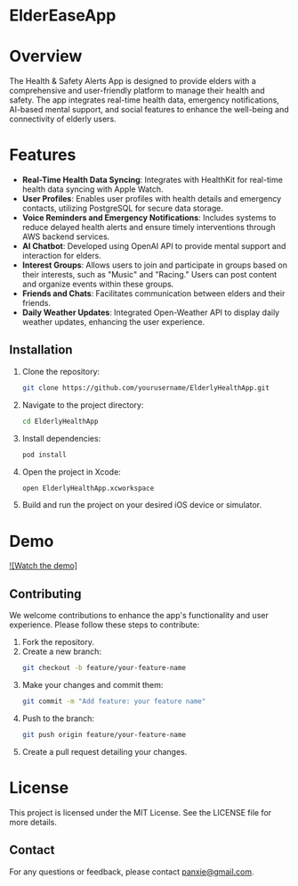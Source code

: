 # ElderEaseApp

# Overview
The Health & Safety Alerts App is designed to provide elders with a comprehensive and user-friendly platform to manage their health and safety. The app integrates real-time health data, emergency notifications, AI-based mental support, and social features to enhance the well-being and connectivity of elderly users.

# Features
- **Real-Time Health Data Syncing**: Integrates with HealthKit for real-time health data syncing with Apple Watch.
- **User Profiles**: Enables user profiles with health details and emergency contacts, utilizing PostgreSQL for secure data storage.
- **Voice Reminders and Emergency Notifications**: Includes systems to reduce delayed health alerts and ensure timely interventions through AWS backend services.
- **AI Chatbot**: Developed using OpenAI API to provide mental support and interaction for elders.
- **Interest Groups**: Allows users to join and participate in groups based on their interests, such as "Music" and "Racing." Users can post content and organize events within these groups.
- **Friends and Chats**: Facilitates communication between elders and their friends.
- **Daily Weather Updates**: Integrated Open-Weather API to display daily weather updates, enhancing the user experience.

## Installation

1. Clone the repository:
    ```bash
    git clone https://github.com/yourusername/ElderlyHealthApp.git
    ```
2. Navigate to the project directory:
    ```bash
    cd ElderlyHealthApp
    ```
3. Install dependencies:
    ```bash
    pod install
    ```
4. Open the project in Xcode:
    ```bash
    open ElderlyHealthApp.xcworkspace
    ```
5. Build and run the project on your desired iOS device or simulator.

# Demo
[![Watch the demo]](https://youtu.be/3Vj0Yvy_sj0)


## Contributing

We welcome contributions to enhance the app's functionality and user experience. Please follow these steps to contribute:

1. Fork the repository.
2. Create a new branch:
    ```bash
    git checkout -b feature/your-feature-name
    ```
3. Make your changes and commit them:
    ```bash
    git commit -m "Add feature: your feature name"
    ```
4. Push to the branch:
    ```bash
    git push origin feature/your-feature-name
    ```
5. Create a pull request detailing your changes.


# License
This project is licensed under the MIT License. See the LICENSE file for more details.

## Contact

For any questions or feedback, please contact panxie@gmail.com.

